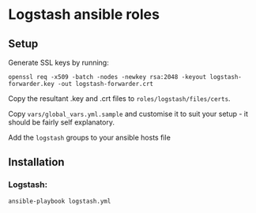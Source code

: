Logstash ansible roles
======================

Setup
-----

Generate SSL keys by running:

    openssl req -x509 -batch -nodes -newkey rsa:2048 -keyout logstash-forwarder.key -out logstash-forwarder.crt

Copy the resultant .key and .crt files to `roles/logstash/files/certs`.

Copy `vars/global_vars.yml.sample` and customise it to suit your setup - it should be fairly self explanatory.

Add the `logstash` groups to your ansible hosts file

Installation
------------

### Logstash:

`ansible-playbook logstash.yml`
